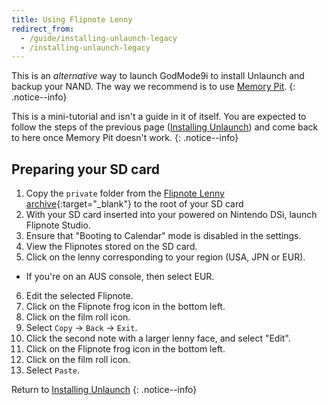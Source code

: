 ```yaml
---
title: Using Flipnote Lenny
redirect_from:
  - /guide/installing-unlaunch-legacy
  - /installing-unlaunch-legacy
---
```


This is an *alternative* way to launch GodMode9i to install Unlaunch and backup your NAND. The way we recommend is to use [Memory Pit](installing-unlaunch).
{: .notice--info}

This is a mini-tutorial and isn't a guide in it of itself. You are expected to follow the steps of the previous page ([Installing Unlaunch](installing-unlaunch#creating-a-nand-backup)) and come back to here once Memory Pit doesn't work.
{: .notice--info}

## Preparing your SD card
1. Copy the `private` folder from the [Flipnote Lenny archive](https://davejmurphy.com/͡-͜ʖ-͡/){:target="_blank"} to the root of your SD card
2. With your SD card inserted into your powered on Nintendo DSi, launch Flipnote Studio.
3. Ensure that "Booting to Calendar" mode is disabled in the settings.
4. View the Flipnotes stored on the SD card.
5. Click on the lenny corresponding to your region (USA, JPN or EUR).
  - If you're on an AUS console, then select EUR.
6. Edit the selected Flipnote.
7. Click on the Flipnote frog icon in the bottom left.
8. Click on the film roll icon.
9. Select `Copy` -> `Back` -> `Exit`.
10. Click the second note with a larger lenny face, and select "Edit".
11. Click on the Flipnote frog icon in the bottom left.
12. Click on the film roll icon.
13. Select `Paste`.

Return to [Installing Unlaunch](installing-unlaunch#creating-a-nand-backup)
{: .notice--info}
